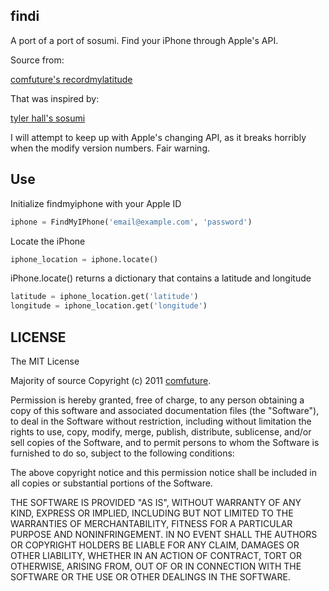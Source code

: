 findi
-------

A port of a port of sosumi. Find your iPhone through Apple's API.

Source from:

[comfuture's recordmylatitude](https://github.com/comfuture/recordmylatitude/blob/master/findmyiphone/__init__.py)

That was inspired by:

[tyler hall's sosumi](https://github.com/tylerhall/sosumi)

I will attempt to keep up with Apple's changing API, as it breaks horribly when the modify version numbers. Fair warning.

Use
-------

Initialize findmyiphone with your Apple ID

```python
iphone = FindMyIPhone('email@example.com', 'password')
```
Locate the iPhone

```python
iphone_location = iphone.locate()
```

iPhone.locate() returns a dictionary that contains a latitude and longitude

```python
latitude = iphone_location.get('latitude')
longitude = iphone_location.get('longitude')
```


LICENSE
-------

The MIT License

Majority of source Copyright (c) 2011 [comfuture](https://github.com/comfuture).

Permission is hereby granted, free of charge, to any person obtaining a copy of this software and associated documentation files (the "Software"), to deal in the Software without restriction, including without limitation the rights to use, copy, modify, merge, publish, distribute, sublicense, and/or sell copies of the Software, and to permit persons to whom the Software is furnished to do so, subject to the following conditions:

The above copyright notice and this permission notice shall be included in all copies or substantial portions of the Software.

THE SOFTWARE IS PROVIDED "AS IS", WITHOUT WARRANTY OF ANY KIND, EXPRESS OR IMPLIED, INCLUDING BUT NOT LIMITED TO THE WARRANTIES OF MERCHANTABILITY, FITNESS FOR A PARTICULAR PURPOSE AND NONINFRINGEMENT. IN NO EVENT SHALL THE AUTHORS OR COPYRIGHT HOLDERS BE LIABLE FOR ANY CLAIM, DAMAGES OR OTHER LIABILITY, WHETHER IN AN ACTION OF CONTRACT, TORT OR OTHERWISE, ARISING FROM, OUT OF OR IN CONNECTION WITH THE SOFTWARE OR THE USE OR OTHER DEALINGS IN THE SOFTWARE.

